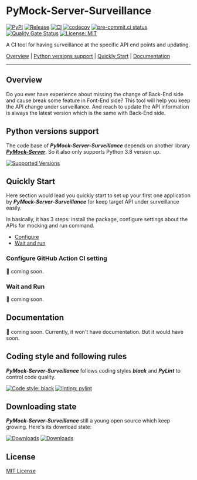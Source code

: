 # PyMock-Server-Surveillance

[![PyPI](https://img.shields.io/pypi/v/PyMock-Server-Surveillance?color=%23099cec&amp;label=PyPI&amp;logo=pypi&amp;logoColor=white)](https://pypi.org/project/PyMock-Server-Surveillance)
[![Release](https://img.shields.io/github/release/Chisanan232/PyMock-Server-Surveillance.svg?label=Release&logo=github)](https://github.com/Chisanan232/PyMock-Server-Surveillance/releases)
[![CI](https://github.com/Chisanan232/PyMock-Server-Surveillance/actions/workflows/ci-cd.yml/badge.svg)](https://github.com/Chisanan232/PyMock-Server-Surveillance/actions/workflows/ci-cd.yml)
[![codecov](https://codecov.io/gh/Chisanan232/PyMock-Server-Surveillance/graph/badge.svg?token=r5HJxg9KhN)](https://codecov.io/gh/Chisanan232/PyMock-Server-Surveillance)
[![pre-commit.ci status](https://results.pre-commit.ci/badge/github/Chisanan232/PyMock-Server-Surveillance/master.svg)](https://results.pre-commit.ci/latest/github/Chisanan232/PyMock-Server-Surveillance/master)
[![Quality Gate Status](https://sonarcloud.io/api/project_badges/measure?project=Chisanan232_PyMock-Server-Surveillance&metric=alert_status)](https://sonarcloud.io/summary/new_code?id=Chisanan232_PyMock-Server-Surveillance)
[![License: MIT](https://img.shields.io/badge/License-MIT-yellow.svg)](https://opensource.org/licenses/MIT)

A CI tool for having surveillance at the specific API end points and updating.

[Overview](#overview) | [Python versions support](#Python-versions-support) | [Quickly Start](#quickly-start) | [Documentation](#documentation)
<hr>


## Overview

Do you ever have experience about missing the change of Back-End side and cause break some feature in Font-End side? This
tool will help you keep the API change under surveillance. And reach to update the API information is always the latest
version which is the same with Back-End side.


## Python versions support

The code base of **_PyMock-Server-Surveillance_** depends on another library [**_PyMock-Server_**](https://github.com/Chisanan232/PyMock-Server).
So it also only supports Python 3.8 version up.

[![Supported Versions](https://img.shields.io/pypi/pyversions/PyMock-Server-Surveillance.svg?logo=python&logoColor=FBE072)](https://pypi.org/project/PyMock-Server-Surveillance)


## Quickly Start

Here section would lead you quickly start to set up your first one application by **_PyMock-Server-Surveillance_** for
keep target API under surveillance easily.

In basically, it has 3 steps: install the package, configure settings about the APIs for mocking and run command.

* [Configure](#configure-github-action-ci-setting)
* [Wait and run](#wait-and-run)

### Configure GitHub Action CI setting

🚧 coming soon.

### Wait and Run

🚧 coming soon.

## Documentation

🚧 coming soon.
Currently, it won't have documentation. But it would have soon.


## Coding style and following rules

**_PyMock-Server-Surveillance_** follows coding styles **_black_** and **_PyLint_** to control code quality.

[![Code style: black](https://img.shields.io/badge/code%20style-black-000000.svg)](https://github.com/psf/black)
[![linting: pylint](https://img.shields.io/badge/linting-pylint-yellowgreen)](https://github.com/pylint-dev/pylint)


## Downloading state

**_PyMock-Server-Surveillance_** still a young open source which keep growing. Here's its download state:

[![Downloads](https://pepy.tech/badge/PyMock-Server-Surveillance)](https://pepy.tech/project/PyMock-Server-Surveillance)
[![Downloads](https://pepy.tech/badge/PyMock-Server-Surveillance/month)](https://pepy.tech/project/PyMock-Server-Surveillance)


## License

[MIT License](./LICENSE)

